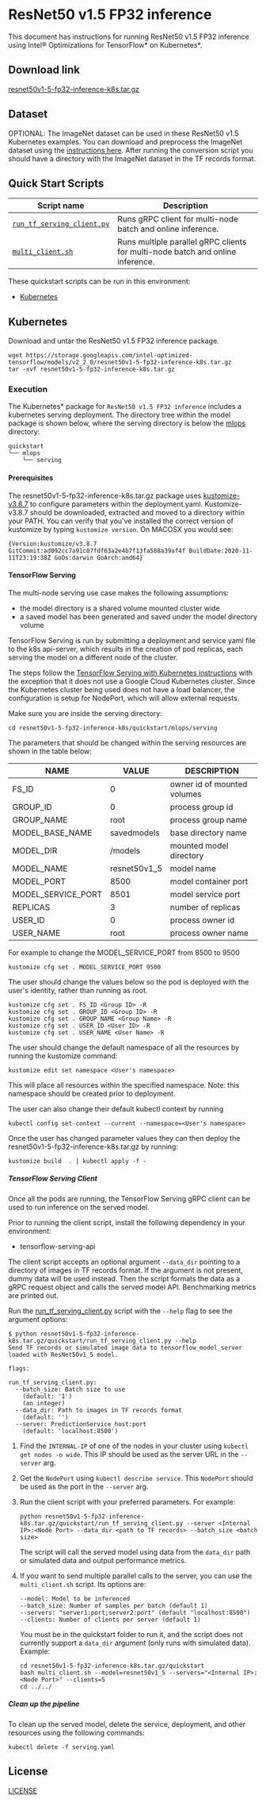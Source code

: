 <!--- 0. Title -->
# ResNet50 v1.5 FP32 inference

<!-- 10. Description -->

This document has instructions for running ResNet50 v1.5 FP32 inference using
Intel® Optimizations for TensorFlow* on Kubernetes*.



<!--- 20. Download link -->
## Download link

[resnet50v1-5-fp32-inference-k8s.tar.gz](https://storage.googleapis.com/intel-optimized-tensorflow/models/v2_2_0/resnet50v1-5-fp32-inference-k8s.tar.gz)

<!--- 30. Datasets -->
## Dataset

OPTIONAL: The ImageNet dataset can be used in these ResNet50 v1.5 Kubernetes examples.
You can download and preprocess the ImageNet dataset using the [instructions here](/datasets/imagenet/README.md).
After running the conversion script you should have a directory with the
ImageNet dataset in the TF records format.


<!--- 40. Quick Start Scripts -->
## Quick Start Scripts

| Script name | Description |
|-------------|-------------|
| [`run_tf_serving_client.py`](run_tf_serving_client.py) | Runs gRPC client for multi-node batch and online inference. |
| [`multi_client.sh`](multi_client.sh) | Runs multiple parallel gRPC clients for multi-node batch and online inference. |

These quickstart scripts can be run in this environment:
* [Kubernetes](#kubernetes)


<!--- 70. Kubernetes -->
## Kubernetes

Download and untar the ResNet50 v1.5 FP32 inference package.
```
wget https://storage.googleapis.com/intel-optimized-tensorflow/models/v2_2_0/resnet50v1-5-fp32-inference-k8s.tar.gz
tar -xvf resnet50v1-5-fp32-inference-k8s.tar.gz
```

### Execution

The Kubernetes* package for `ResNet50 v1.5 FP32 inference` includes a kubernetes serving deployment.
The directory tree within the model package is shown below, where the serving directory is below the
[mlops](https://en.wikipedia.org/wiki/MLOps) directory:

```
quickstart
└── mlops
    └── serving
```

#### Prerequisites

The resnet50v1-5-fp32-inference-k8s.tar.gz package uses [kustomize-v3.8.7](https://github.com/kubernetes-sigs/kustomize/releases/tag/kustomize%2Fv3.8.7) to configure parameters within the deployment.yaml. Kustomize-v3.8.7 should be downloaded, extracted and moved to a directory within your PATH. You can verify that you've installed the correct version of kustomize by typing `kustomize version`. On MACOSX you would see:

```
{Version:kustomize/v3.8.7 GitCommit:ad092cc7a91c07fdf63a2e4b7f13fa588a39af4f BuildDate:2020-11-11T23:19:38Z GoOs:darwin GoArch:amd64}
```

#### TensorFlow Serving

The multi-node serving use case makes the following assumptions:
- the model directory is a shared volume mounted cluster wide
- a saved model has been generated and saved under the model directory volume

TensorFlow Serving is run by submitting a deployment and service yaml file to the k8s api-server,
which results in the creation of pod replicas, each serving the model on a different node of the cluster.

The steps follow the
[TensorFlow Serving with Kubernetes instructions](https://www.tensorflow.org/tfx/serving/serving_kubernetes)
with the exception that it does not use a Google Cloud Kubernetes
cluster. Since the Kubernetes cluster being used does not have a load
balancer, the configuration is setup for NodePort, which will allow
external requests.

Make sure you are inside the serving directory:

```
cd resnet50v1-5-fp32-inference-k8s/quickstart/mlops/serving
```

The parameters that should be changed within the serving resources are shown in the table below:

|            NAME             |                  VALUE                   |         DESCRIPTION         |
|-----------------------------|------------------------------------------|-----------------------------|
| FS_ID                       | 0                                        | owner id of mounted volumes |
| GROUP_ID                    | 0                                        | process group id            |
| GROUP_NAME                  | root                                     | process group name          |
| MODEL_BASE_NAME             | savedmodels                              | base directory name         |
| MODEL_DIR                   | /models                                  | mounted model directory     |
| MODEL_NAME                  | resnet50v1_5                             | model name                  |
| MODEL_PORT                  | 8500                                     | model container port        |
| MODEL_SERVICE_PORT          | 8501                                     | model service port          |
| REPLICAS                    | 3                                        | number of replicas          |
| USER_ID                     | 0                                        | process owner id            |
| USER_NAME                   | root                                     | process owner name          |


For example to change the MODEL_SERVICE_PORT from 8500 to 9500

```
kustomize cfg set . MODEL_SERVICE_PORT 9500
```

The user should change the values below so the pod is deployed with the user's identity, rather than running as root.

```
kustomize cfg set . FS_ID <Group ID> -R
kustomize cfg set . GROUP_ID <Group ID> -R
kustomize cfg set . GROUP_NAME <Group Name> -R
kustomize cfg set . USER_ID <User ID> -R
kustomize cfg set . USER_NAME <User Name> -R
```

The user should change the default namespace of all the resources by running the kustomize command:

```
kustomize edit set namespace <User's namespace>
```

This will place all resources within the specified namespace. Note: this namespace should be created prior to deployment.

The user can also change their default kubectl context by running

```
kubectl config set-context --current --namespace=<User's namespace>
```

Once the user has changed parameter values they can then deploy the resnet50v1-5-fp32-inference-k8s.tar.gz by running:

```
kustomize build  . | kubectl apply -f -
```

##### TensorFlow Serving Client

Once all the pods are running, the TensorFlow
Serving gRPC client can be used to run inference on the served model.

Prior to running the client script, install the following dependency in
your environment:
* tensorflow-serving-api

The client script accepts an optional argument `--data_dir` pointing to a directory of images in TF records format. 
If the argument is not present, dummy data will be used instead. Then the script formats the data as a gRPC request object and
calls the served model API. Benchmarking metrics are printed out.

Run the [run_tf_serving_client.py](run_tf_serving_client.py) script with
the `--help` flag to see the argument options:
```
$ python resnet50v1-5-fp32-inference-k8s.tar.gz/quickstart/run_tf_serving_client.py --help
Send TF records or simulated image data to tensorflow_model_server loaded with ResNet50v1_5 model.

flags:

run_tf_serving_client.py:
  --batch_size: Batch size to use
    (default: '1')
    (an integer)
  --data_dir: Path to images in TF records format
    (default: '')
  --server: PredictionService host:port
    (default: 'localhost:8500')
```

1. Find the `INTERNAL-IP` of one of the nodes in your cluster using
   `kubectl get nodes -o wide`. This IP should be used as the server URL
   in the `--server` arg.

1. Get the `NodePort` using `kubectl describe service`. This `NodePort`
   should be used as the port in the `--server` arg.

1. Run the client script with your preferred parameters. For example:
   ```
   python resnet50v1-5-fp32-inference-k8s.tar.gz/quickstart/run_tf_serving_client.py --server <Internal IP>:<Node Port> --data_dir <path to TF records> --batch_size <batch size>
   ```
   The script will call the served model using data from the `data_dir` path or simulated data
   and output performance metrics.
   
1. If you want to send multiple parallel calls to the server, you can use the `multi_client.sh` script.
   Its options are:
   ```
   --model: Model to be inferenced
   --batch_size: Number of samples per batch (default 1)
   --servers: "server1:port;server2:port" (default "localhost:8500")
   --clients: Number of clients per server (default 1)
   ```
   
   You must be in the quickstart folder to run it, and the script does not currently support a `data_dir` argument (only runs with simulated data).
   Example:
   
   ```
   cd resnet50v1-5-fp32-inference-k8s.tar.gz/quickstart
   bash multi_client.sh --model=resnet50v1_5 --servers="<Internal IP>:<Node Port>" --clients=5
   cd ../../
   ```

##### Clean up the pipeline

To clean up the served model, delete the service,
deployment, and other resources using the following commands:
```
kubectl delete -f serving.yaml
```

<!--- 80. License -->
## License

[LICENSE](/LICENSE)

